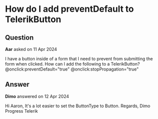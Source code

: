 # How do I add preventDefault to TelerikButton

## Question

**Aar** asked on 11 Apr 2024

I have a button inside of a form that I need to prevent from submitting the form when clicked. How can I add the following to a TelerikButton? @onclick:preventDefault="true" @onclick:stopPropagation="true"

## Answer

**Dimo** answered on 12 Apr 2024

Hi Aaron, It's a lot easier to set the ButtonType to Button. Regards, Dimo Progress Telerik
